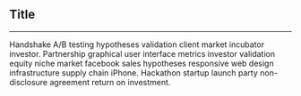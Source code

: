 <!-- .slide: data-background-image="css/theme/images/bg-graphics.jpg"> -->
<!-- .slide: data-background-size="cover"> -->

## Title
---
Handshake A/B testing hypotheses validation client market incubator investor. Partnership graphical user interface metrics investor validation equity niche market facebook sales hypotheses responsive web design infrastructure supply chain iPhone. Hackathon startup launch party non-disclosure agreement return on investment. 